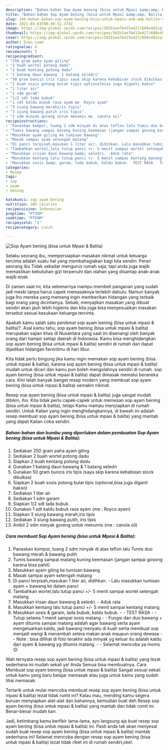 ```yaml
---
description: "Bahan-bahan Sop Ayam bening (bisa untuk Mpasi &amp;amp; Balita) yang lezat dan Mudah Dibuat"
title: "Bahan-bahan Sop Ayam bening (bisa untuk Mpasi &amp;amp; Balita) yang lezat dan Mudah Dibuat"
slug: 146-bahan-bahan-sop-ayam-bening-bisa-untuk-mpasi-and-amp-balita-yang-lezat-dan-mudah-dibuat
date: 2021-03-03T08:49:51.374Z
image: https://img-global.cpcdn.com/recipes/582b1ee7b415e427/680x482cq70/sop-ayam-bening-bisa-untuk-mpasi-balita-foto-resep-utama.jpg
thumbnail: https://img-global.cpcdn.com/recipes/582b1ee7b415e427/680x482cq70/sop-ayam-bening-bisa-untuk-mpasi-balita-foto-resep-utama.jpg
cover: https://img-global.cpcdn.com/recipes/582b1ee7b415e427/680x482cq70/sop-ayam-bening-bisa-untuk-mpasi-balita-foto-resep-utama.jpg
author: Evan Lowe
ratingvalue: 4
reviewcount: 5
recipeingredient:
- "250 gram paha ayam giling"
- "2 buah wortel potong dadu"
- "2 buah kentang potong dadu"
- "1 batang daun bawang  1 batang seledri"
- "50 gram buncis iris tipis saya skip karena kehabisan stock dikulkas"
- "2 buah sosis potong bulat tipis optionalbisa juga diganti bakso"
- "1 liter air"
- "1 sdm garam"
- "1/2 sdt lada bubuk"
- "1 sdt kaldu bubuk rasa ayam me  Royco ayam"
- "3 siung bawang merahiris tipis"
- "3 siung bawang putih iris tipis"
- "2 sdm minyak goreng untuk menumis me  canola oil"
recipeinstructions:
- "Panaskan kompor, tuang 2 sdm minyak di atas teflon lalu Tumis duo bawang merah &amp; bawang putih"
- "Tumis bawang sampai matang kuning keemasan (jangan sampai gosong karena bisa pahit)"
- "Masukkan ayam giling ke tumisan bawang"
- "Masak sampai ayam setengah matang"
- "Di panci terpisah,masukan 1 liter air, didihkan. Lalu masukkan tumisan ayam + bawang ke dalam panci"
- "Tambahkan wortel,lalu tutup panci +/- 5 menit sampai wortel setengah matang"
- "Masukkan irisan daun bawang &amp; seledri.  Aduk rata"
- "Masukkan kentang lalu tutup panci +/- 5 menit sampai kentang matang"
- "Masukkan sosis &amp; garam, lada bubuk, kaldu bubuk.  TEST RASA   Tutup selama 1 menit sampai sosis matang  Fungsi dari duo bawang + ayam ditumis sampai matang adalah agar bawang serta ayam mengeluarkan kaldu, jadi bawang menyatu di kuah serta membuat sop menjadi wangi &amp; menambah selera makan anak maupun orang dewasa   Note : bisa dilihat di foto terakhir ada minyak yg keluar itu adalah kaldu dari ayam &amp; bawang yg ditumis matang.  Selamat mencoba ya moms 😊"
categories:
- Resep
tags:
- sop
- ayam
- bening

katakunci: sop ayam bening 
nutrition: 285 calories
recipecuisine: Indonesian
preptime: "PT35M"
cooktime: "PT58M"
recipeyield: "1"
recipecategory: Lunch

---
```



![Sop Ayam bening (bisa untuk Mpasi &amp; Balita)](https://img-global.cpcdn.com/recipes/582b1ee7b415e427/680x482cq70/sop-ayam-bening-bisa-untuk-mpasi-balita-foto-resep-utama.jpg)

Selaku seorang ibu, mempersiapkan masakan nikmat untuk keluarga tercinta adalah suatu hal yang membahagiakan bagi kita sendiri. Peran seorang ibu Tidak sekadar mengurus rumah saja, tapi anda juga wajib memastikan kebutuhan gizi terpenuhi dan olahan yang disantap anak-anak wajib enak.

Di zaman  saat ini, kita sebenarnya mampu membeli panganan yang sudah jadi meski tanpa harus capek memasaknya terlebih dahulu. Namun banyak juga lho mereka yang memang ingin memberikan hidangan yang terbaik bagi orang yang dicintainya. Sebab, menyajikan masakan yang dibuat sendiri akan jauh lebih higienis dan kita juga bisa menyesuaikan masakan tersebut sesuai kesukaan keluarga tercinta. 



Apakah kamu salah satu penikmat sop ayam bening (bisa untuk mpasi &amp; balita)?. Asal kamu tahu, sop ayam bening (bisa untuk mpasi &amp; balita) merupakan sajian khas di Nusantara yang saat ini disenangi oleh banyak orang dari hampir setiap daerah di Indonesia. Kamu bisa menghidangkan sop ayam bening (bisa untuk mpasi &amp; balita) sendiri di rumah dan dapat dijadikan hidangan favoritmu di hari libur.

Kita tidak perlu bingung jika kamu ingin memakan sop ayam bening (bisa untuk mpasi &amp; balita), karena sop ayam bening (bisa untuk mpasi &amp; balita) mudah untuk dicari dan kamu pun boleh mengolahnya sendiri di rumah. sop ayam bening (bisa untuk mpasi &amp; balita) dapat dimasak memalui beraneka cara. Kini telah banyak banget resep modern yang membuat sop ayam bening (bisa untuk mpasi &amp; balita) semakin nikmat.

Resep sop ayam bening (bisa untuk mpasi &amp; balita) juga sangat mudah dibikin, lho. Kita tidak perlu capek-capek untuk memesan sop ayam bening (bisa untuk mpasi &amp; balita), tetapi Kamu mampu menyiapkan di rumah sendiri. Untuk Kalian yang ingin menghidangkannya, di bawah ini adalah resep membuat sop ayam bening (bisa untuk mpasi &amp; balita) yang mantab yang dapat Kalian coba sendiri.

<!--inarticleads1-->

##### Bahan-bahan dan bumbu yang diperlukan dalam pembuatan Sop Ayam bening (bisa untuk Mpasi &amp; Balita):

1. Sediakan 250 gram paha ayam giling
1. Sediakan 2 buah wortel potong dadu
1. Siapkan 2 buah kentang potong dadu
1. Gunakan 1 batang daun bawang &amp; 1 batang seledri
1. Gunakan 50 gram buncis iris tipis (saya skip karena kehabisan stock dikulkas)
1. Siapkan 2 buah sosis potong bulat tipis (optional,bisa juga diganti bakso)
1. Sediakan 1 liter air
1. Sediakan 1 sdm garam
1. Siapkan 1/2 sdt lada bubuk
1. Gunakan 1 sdt kaldu bubuk rasa ayam (me : Royco ayam)
1. Siapkan 3 siung bawang merah,iris tipis
1. Sediakan 3 siung bawang putih, iris tipis
1. Ambil 2 sdm minyak goreng untuk menumis (me : canola oil)




<!--inarticleads2-->

##### Cara membuat Sop Ayam bening (bisa untuk Mpasi &amp; Balita):

1. Panaskan kompor, tuang 2 sdm minyak di atas teflon lalu Tumis duo bawang merah &amp; bawang putih
1. Tumis bawang sampai matang kuning keemasan (jangan sampai gosong karena bisa pahit)
1. Masukkan ayam giling ke tumisan bawang
1. Masak sampai ayam setengah matang
1. Di panci terpisah,masukan 1 liter air, didihkan. - Lalu masukkan tumisan ayam + bawang ke dalam panci
1. Tambahkan wortel,lalu tutup panci +/- 5 menit sampai wortel setengah matang
1. Masukkan irisan daun bawang &amp; seledri.  - Aduk rata
1. Masukkan kentang lalu tutup panci +/- 5 menit sampai kentang matang
1. Masukkan sosis &amp; garam, lada bubuk, kaldu bubuk. -  - TEST RASA  -  - Tutup selama 1 menit sampai sosis matang -  - Fungsi dari duo bawang + ayam ditumis sampai matang adalah agar bawang serta ayam mengeluarkan kaldu, jadi bawang menyatu di kuah serta membuat sop menjadi wangi &amp; menambah selera makan anak maupun orang dewasa  -  - Note : bisa dilihat di foto terakhir ada minyak yg keluar itu adalah kaldu dari ayam &amp; bawang yg ditumis matang. -  - Selamat mencoba ya moms 😊




Wah ternyata resep sop ayam bening (bisa untuk mpasi &amp; balita) yang lezat sederhana ini mudah sekali ya! Anda Semua bisa membuatnya. Cara Membuat sop ayam bening (bisa untuk mpasi &amp; balita) Sangat sesuai sekali untuk kamu yang baru belajar memasak atau juga untuk kamu yang sudah lihai memasak.

Tertarik untuk mulai mencoba membuat resep sop ayam bening (bisa untuk mpasi &amp; balita) lezat tidak rumit ini? Kalau mau, mending kamu segera buruan menyiapkan alat-alat dan bahannya, kemudian buat deh Resep sop ayam bening (bisa untuk mpasi &amp; balita) yang mantab dan tidak rumit ini. Benar-benar mudah kan. 

Jadi, ketimbang kamu berfikir lama-lama, ayo langsung aja buat resep sop ayam bening (bisa untuk mpasi &amp; balita) ini. Pasti anda tak akan menyesal sudah buat resep sop ayam bening (bisa untuk mpasi &amp; balita) mantab sederhana ini! Selamat mencoba dengan resep sop ayam bening (bisa untuk mpasi &amp; balita) lezat tidak ribet ini di rumah sendiri,oke!.


